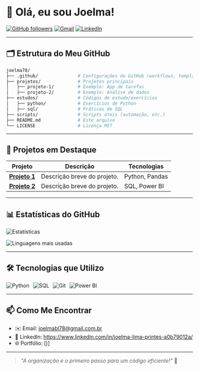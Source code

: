 # 👋 Olá, eu sou Joelma! 

[![GitHub followers](https://img.shields.io/github/followers/joelma78?style=social)](https://github.com/joelma78) 
[![Gmail](https://img.shields.io/badge/Gmail-D14836?style=flat&logo=gmail&logoColor=white)](mailto:seu-email@gmail.com)
[![LinkedIn](https://img.shields.io/badge/LinkedIn-0077B5?style=flat&logo=linkedin&logoColor=white)](https://www.linkedin.com/in/seu-linkedin/)

---

## 🗂 **Estrutura do Meu GitHub**
```bash
joelma78/
├── .github/               # Configurações do GitHub (workflows, templates)
├── projetos/              # Projetos principais
│   ├── projeto-1/         # Exemplo: App de tarefas
│   ├── projeto-2/         # Exemplo: Análise de dados
├── estudos/               # Códigos de estudo/exercícios
│   ├── python/            # Exercícios de Python
│   ├── sql/               # Práticas de SQL
├── scripts/               # Scripts úteis (automação, etc.)
├── README.md              # Este arquivo
└── LICENSE                # Licença MIT
```

---

## 🚀 **Projetos em Destaque**
| Projeto | Descrição | Tecnologias |
|---------|-----------|-------------|
| **[Projeto 1](link)** | Descrição breve do projeto. | Python, Pandas |
| **[Projeto 2](link)** | Descrição breve do projeto. | SQL, Power BI |

---

## 📊 **Estatísticas do GitHub**
![Estatísticas](https://github-readme-stats.vercel.app/api?username=joelma78&show_icons=true&theme=dracula)

![Linguagens mais usadas](https://github-readme-stats.vercel.app/api/top-langs/?username=joelma78&layout=compact&theme=dracula)

---

## 🛠 **Tecnologias que Utilizo**
<div style="display: flex; gap: 10px;">
  <img src="https://img.shields.io/badge/Python-3776AB?style=for-the-badge&logo=python&logoColor=white" alt="Python">
  <img src="https://img.shields.io/badge/SQL-4479A1?style=for-the-badge&logo=postgresql&logoColor=white" alt="SQL">
  <img src="https://img.shields.io/badge/Git-F05032?style=for-the-badge&logo=git&logoColor=white" alt="Git">
  <img src="https://img.shields.io/badge/Power_BI-F2C811?style=for-the-badge&logo=powerbi&logoColor=black" alt="Power BI">
</div>

---

## 📫 **Como Me Encontrar**
- ✉️ Email: [joelmabl78@gmail.com.br](joelmabl78@gmail.com.br)
- 💼 LinkedIn: https://www.linkedin.com/in/joelma-lima-printes-a0b79012a/
- 🌐 Portfólio: [)]

---

> *"A organização é o primeiro passo para um código eficiente!"* 🚀
